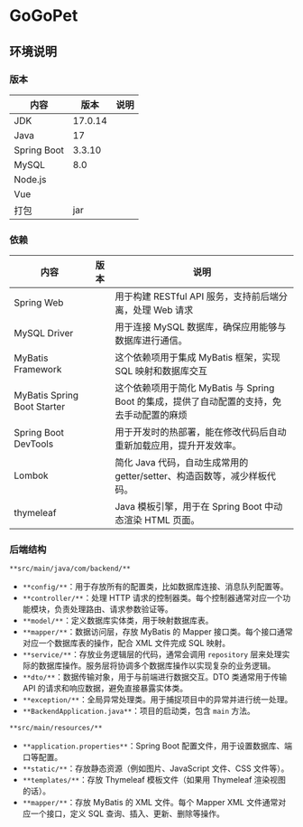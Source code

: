 # GoGoPet
## 环境说明
### 版本
| 内容 | 版本 | 说明 |
| --- | --- | --- |
| JDK | 17.0.14 |  |
| Java | 17 |  |
| Spring Boot | 3.3.10 |  |
| MySQL | 8.0 |  |
| Node.js |  |  |
| Vue |  |  |
| 打包 | jar |  |


### 依赖
| 内容 | 版本 | 说明 |
| --- | --- | --- |
| Spring Web |  | 用于构建 RESTful API 服务，支持前后端分离，处理 Web 请求 |
| MySQL Driver   |  | 用于连接 MySQL 数据库，确保应用能够与数据库进行通信。 |
| MyBatis Framework |  | 这个依赖项用于集成 MyBatis 框架，实现 SQL 映射和数据库交互 |
| MyBatis Spring Boot Starter |  | 这个依赖项用于简化 MyBatis 与 Spring Boot 的集成，提供了自动配置的支持，免去手动配置的麻烦 |
| Spring Boot DevTools |  | 用于开发时的热部署，能在修改代码后自动重新加载应用，提升开发效率。 |
| Lombok |  | 简化 Java 代码，自动生成常用的 getter/setter、构造函数等，减少样板代码。 |
| thymeleaf |  | Java 模板引擎，用于在 Spring Boot 中动态渲染 HTML 页面。 |


### 后端结构
`**src/main/java/com/backend/**`

+ `**config/**`：用于存放所有的配置类，比如数据库连接、消息队列配置等。
+ `**controller/**`：处理 HTTP 请求的控制器类。每个控制器通常对应一个功能模块，负责处理路由、请求参数验证等。
+ `**model/**`：定义数据库实体类，用于映射数据库表。
+ `**mapper/**`：数据访问层，存放 MyBatis 的 Mapper 接口类。每个接口通常对应一个数据库表的操作，配合 XML 文件完成 SQL 映射。
+ `**service/**`：存放业务逻辑层的代码，通常会调用 `repository` 层来处理实际的数据库操作。服务层将协调多个数据库操作以实现复杂的业务逻辑。
+ `**dto/**`：数据传输对象，用于与前端进行数据交互。DTO 类通常用于传输 API 的请求和响应数据，避免直接暴露实体类。
+ `**exception/**`：全局异常处理类。用于捕捉项目中的异常并进行统一处理。
+ `**BackendApplication.java**`：项目的启动类，包含 `main` 方法。

`**src/main/resources/**`

+ `**application.properties**`：Spring Boot 配置文件，用于设置数据库、端口等配置。
+ `**static/**`：存放静态资源（例如图片、JavaScript 文件、CSS 文件等）。
+ `**templates/**`：存放 Thymeleaf 模板文件（如果用 Thymeleaf 渲染视图的话）。
+ `**mapper/**`：存放 MyBatis 的 XML 文件。每个 Mapper XML 文件通常对应一个接口，定义 SQL 查询、插入、更新、删除等操作。
